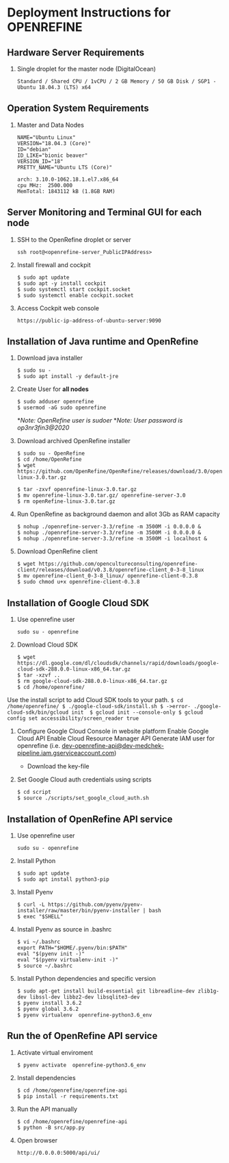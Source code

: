 # Deployment Instructions for OPENREFINE #

## Hardware Server Requirements ##
1. Single droplet for the master node (DigitalOcean)
    ```
    Standard / Shared CPU / 1vCPU / 2 GB Memory / 50 GB Disk / SGP1 - Ubuntu 18.04.3 (LTS) x64
    ```

## Operation System Requirements ##
1. Master and Data Nodes
    ```
    NAME="Ubuntu Linux"
    VERSION="18.04.3 (Core)"
    ID="debian"
    ID_LIKE="bionic beaver"
    VERSION_ID="18"
    PRETTY_NAME="Ubuntu LTS (Core)"

    arch: 3.10.0-1062.18.1.el7.x86_64
    cpu MHz:  2500.000 
    MemTotal: 1843112 kB (1.8GB RAM)
    ```
## Server Monitoring and Terminal GUI for each node ##

1. SSH to the OpenRefine droplet or server
    ```
    ssh root@<openrefine-server_PublicIPAddress>
    ```

1. Install firewall and cockpit 
    ```
    $ sudo apt update
    $ sudo apt -y install cockpit
    $ sudo systemctl start cockpit.socket
    $ sudo systemctl enable cockpit.socket
    ```

1. Access Cockpit web console
    ```
    https://public-ip-address-of-ubuntu-server:9090
    ```

## Installation of Java runtime and OpenRefine ##

1. Download java installer 
    ```
    $ sudo su - 
    $ sudo apt install -y default-jre
    ```

1. Create User for **all nodes**
    ```
    $ sudo adduser openrefine 
    $ usermod -aG sudo openrefine 
    ```
    **Note: OpenRefine user is sudoer*
    **Note: User password is op3nr3fin3@2020*

1. Download archived OpenRefine installer 
    ```
    $ sudo su - OpenRefine
    $ cd /home/OpenRefine
    $ wget https://github.com/OpenRefine/OpenRefine/releases/download/3.0/openrefine-linux-3.0.tar.gz

    $ tar -zxvf openrefine-linux-3.0.tar.gz 
    $ mv openrefine-linux-3.0.tar.gz/ openrefine-server-3.0
    $ rm openRefine-linux-3.0.tar.gz 
    ```

1. Run OpenRefine as background daemon and allot 3Gb as RAM capacity
    ```
    $ nohup ./openrefine-server-3.3/refine -m 3500M -i 0.0.0.0 &
    $ nohup ./openrefine-server-3.3/refine -m 3500M -i 0.0.0.0 & 
    $ nohup ./openrefine-server-3.3/refine -m 3500M -i localhost & 
    ```

1. Download OpenRefine client 
    ```
    $ wget https://github.com/opencultureconsulting/openrefine-client/releases/download/v0.3.8/openrefine-client_0-3-8_linux
    $ mv openrefine-client_0-3-8_linux/ openrefine-client-0.3.8
    $ sudo chmod u+x openrefine-client-0.3.8 
    ```



## Installation of Google Cloud SDK ##

1. Use openrefine user
    ```
    sudo su - openrefine
    ```

1. Download Cloud SDK
    ```
    $ wget https://dl.google.com/dl/cloudsdk/channels/rapid/downloads/google-cloud-sdk-288.0.0-linux-x86_64.tar.gz 
    $ tar -xzvf ..
    $ rm google-cloud-sdk-288.0.0-linux-x86_64.tar.gz  
    $ cd /home/openrefine/
    ```

Use the install script to add Cloud SDK tools to your path.
    ```
    $ cd /home/openrefine/
    $ ./google-cloud-sdk/install.sh
    $ ->error- ./google-cloud-sdk/bin/gcloud init 
    $ gcloud init --console-only
    $ gcloud config set accessibility/screen_reader true
    ```

1. Configure Google Cloud Console in website platform
    Enable Google Cloud API
    Enable Cloud Resource Manager API
    Generate IAM user for openrefine (i.e. dev-openrefine-api@dev-medchek-pipeline.iam.gserviceaccount.com)
    - Download the key-file

1. Set Google Cloud auth credentials using scripts 
    ```
    $ cd script
    $ source ./scripts/set_google_cloud_auth.sh
    ```

## Installation of OpenRefine API service ##
1. Use openrefine user
    ```
    sudo su - openrefine
    ```

1. Install Python 
    ```
    $ sudo apt update
    $ sudo apt install python3-pip
    ```

1. Install Pyenv 
    ```
    $ curl -L https://github.com/pyenv/pyenv-installer/raw/master/bin/pyenv-installer | bash
    $ exec "$SHELL"
    ```

1. Install Pyenv as source in .bashrc
    ```
    $ vi ~/.bashrc
    export PATH="$HOME/.pyenv/bin:$PATH"
    eval "$(pyenv init -)"
    eval "$(pyenv virtualenv-init -)"
    $ source ~/.bashrc
    ```

1. Install Python dependencies and specific version 
    ```
    $ sudo apt-get install build-essential git libreadline-dev zlib1g-dev libssl-dev libbz2-dev libsqlite3-dev
    $ pyenv install 3.6.2
    $ pyenv global 3.6.2                 
    $ pyenv virtualenv  openrefine-python3.6_env
    ```

## Run the of OpenRefine API service ##
1. Activate virtual enviroment 
    ```
    $ pyenv activate  openrefine-python3.6_env
    ```

1. Install dependencies
    ```
    $ cd /home/openrefine/openrefine-api
    $ pip install -r requirements.txt
    ```

1. Run the API manually 
    ```
    $ cd /home/openrefine/openrefine-api
    $ python -B src/app.py
    ```


1. Open browser
    ```
    http://0.0.0.0:5000/api/ui/
    ```
